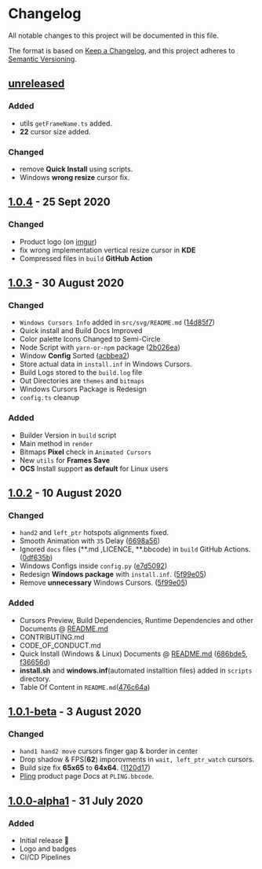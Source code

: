 # Changelog

All notable changes to this project will be documented in this file.

The format is based on [Keep a Changelog](https://keepachangelog.com/en/1.0.0/),
and this project adheres to [Semantic Versioning](https://semver.org/spec/v2.0.0.html).

## [unreleased]

### Added

- utils `getFrameName.ts` added.
- **22** cursor size added.

### Changed

- remove **Quick Install** using scripts.
- Windows **wrong resize** cursor fix.

## [1.0.4] - 25 Sept 2020

### Changed

- Product logo (on [imgur](https://i.imgur.com/GVLFmwF))
- fix wrong implementation vertical resize cursor in **KDE**
- Compressed files in `build` **GitHub Action**

## [1.0.3] - 30 August 2020

### Changed

- `Windows Cursors Info` added in `src/svg/README.md` ([14d85f7](https://github.com/ful1e5/apple_cursor/commit/14d85f7ed289d681685e698eae4d0f205b6a3f3a))
- Quick install and Build Docs Improved
- Color palette Icons Changed to Semi-Circle
- Node Script with `yarn-or-npm` package ([2b026ea](https://github.com/ful1e5/apple_cursor/commit/2b026eab2cb96ff89839176297eacf80b340c7d6))
- Window **Config** Sorted ([acbbea2](https://github.com/ful1e5/apple_cursor/commit/acbbea24238fbfd43b405e4af73cc9f8b0101a59))
- Store actual data in `install.inf` in Windows Cursors.
- Build Logs stored to the `build.log` file
- Out Directories are `themes` and `bitmaps`
- Windows Cursors Package is Redesign
- `config.ts` cleanup

### Added

- Builder Version in `build` script
- Main method in `render`
- Bitmaps **Pixel** check in `Animated Cursors`
- New `utils` for **Frames Save**
- **OCS** Install support **as default** for Linux users

## [1.0.2] - 10 August 2020

### Changed

- `hand2` and `left_ptr` hotspots alignments fixed.
- Smooth Animation with `35` Delay ([6698a56](https://github.com/ful1e5/apple_cursor/commit/6698a566c08c1f8e6a36ac7012c9a931dac2edf7))
- Ignored `docs` files (**.md ,LICENCE, **.bbcode) in `build` GitHub Actions. ([0df635b](https://github.com/ful1e5/apple_cursor/commit/0df635b1cdd18840606956f2188e735321f6f8b5))
- Windows Configs inside `config.py` ([e7d5092](https://github.com/ful1e5/apple_cursor/commit/e7d509295b69fbe43cdc3ea3000c493dcee47824))
- Redesign **Windows package** with `install.inf`. ([5f99e05](https://github.com/ful1e5/apple_cursor/commit/5f99e0565a5730165a498695bcbba4716108e82b))
- Remove **unnecessary** Windows Cursors. ([5f99e05](https://github.com/ful1e5/apple_cursor/commit/5f99e0565a5730165a498695bcbba4716108e82b))

### Added

- Cursors Preview, Build Dependencies, Runtime Dependencies and other Documents @ [README.md](https://github.com/ful1e5/apple_cursor/blob/main/README.md)
- CONTRIBUTING.md
- CODE_OF_CONDUCT.md
- Quick Install (Windows & Linux) Documents @ [README.md](https://github.com/ful1e5/apple_cursor/blob/main/README.md) ([686bde5](https://github.com/ful1e5/apple_cursor/commit/686bde5eda5c4d913dd8c9df49aa94c20d24d9bf), [f36656d](https://github.com/ful1e5/apple_cursor/commit/f36656d1fbcce5c822d78f5964938daf1ad0c4c0))
- **install.sh** and **windows.inf**(automated installtion files) added in `scripts` directory.
- Table Of Content in `README.md`([476c64a](https://github.com/ful1e5/apple_cursor/commit/476c64afda50ec48c576b566ce729b575608c529#diff-04c6e90faac2675aa89e2176d2eec7d8))

## [1.0.1-beta] - 3 August 2020

### Changed

- `hand1 hand2 move` cursors finger gap & border in center
- Drop shadow & FPS(**62**) imporovments in `wait, left_ptr_watch` cursors.
- Build size fix **65x65** to **64x64**. ([1120d17](https://github.com/ful1e5/apple_cursor/commit/1120d176636baff2aac1838ba316b4f420be7ca7))
- [Pling](https://www.pling.com/p/1408466/) product page Docs at `PLING.bbcode`.

## [1.0.0-alpha1] - 31 July 2020

### Added

- Initial release 🎊
- Logo and badges
- CI/CD Pipelines

[unreleased]: https://github.com/ful1e5/apple_cursor/compare/1.0.4...main
[1.0.4]: https://github.com/ful1e5/apple_cursor/compare/1.0.3...1.0.4
[1.0.3]: https://github.com/ful1e5/apple_cursor/compare/1.0.2...1.0.3
[1.0.2]: https://github.com/ful1e5/apple_cursor/compare/1.0.1-beta...1.0.2
[1.0.1-beta]: https://github.com/ful1e5/apple_cursor/compare/1.0.0-alpha1...1.0.1-beta
[1.0.0-alpha1]: https://github.com/ful1e5/apple_cursor/tree/1.0.0-alpha1
